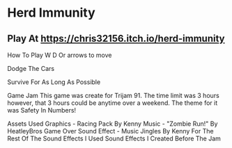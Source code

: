 # Herd Immunity
## Play At https://chris32156.itch.io/herd-immunity
How To Play
W D Or arrows to move

Dodge The Cars

Survive For As Long As Possible 

Game Jam
This game was create for Trijam 91.  The time limit was 3 hours however, that 3 hours could be anytime over a weekend. The theme for it was Safety In Numbers! 



Assets Used
Graphics - Racing Pack By Kenny
Music - "Zombie Run!" By HeatleyBros
Game Over Sound Effect - Music Jingles By Kenny
For The Rest Of The Sound Effects I Used Sound Effects I Created Before The Jam
